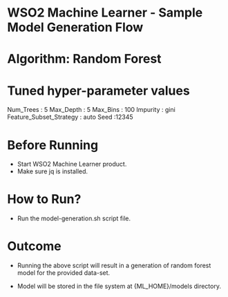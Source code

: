 WSO2 Machine Learner - Sample Model Generation Flow
===================================================

Algorithm: Random Forest
========================

Tuned hyper-parameter values
============================

Num_Trees : 5
Max_Depth : 5
Max_Bins : 100
Impurity : gini
Feature_Subset_Strategy : auto
Seed :12345

Before Running
==============

* Start WSO2 Machine Learner product.
* Make sure jq is installed.

How to Run?
===========

* Run the model-generation.sh script file.

Outcome
=======

* Running the above script will result in a generation of random forest model for the provided data-set.

* Model will be stored in the file system at {ML_HOME}/models directory.
